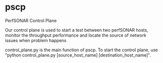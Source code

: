 # pscp
PerfSONAR Control Plane

Our control plane is used to start a test between two perfSONAR hosts, monitor the throughput performance and locate the source of network issues when problem happens

control_plane.py is the main function of pscp.
To start the control plane, use "python control_plane.py [source_host_name] [destination_host_name]".
